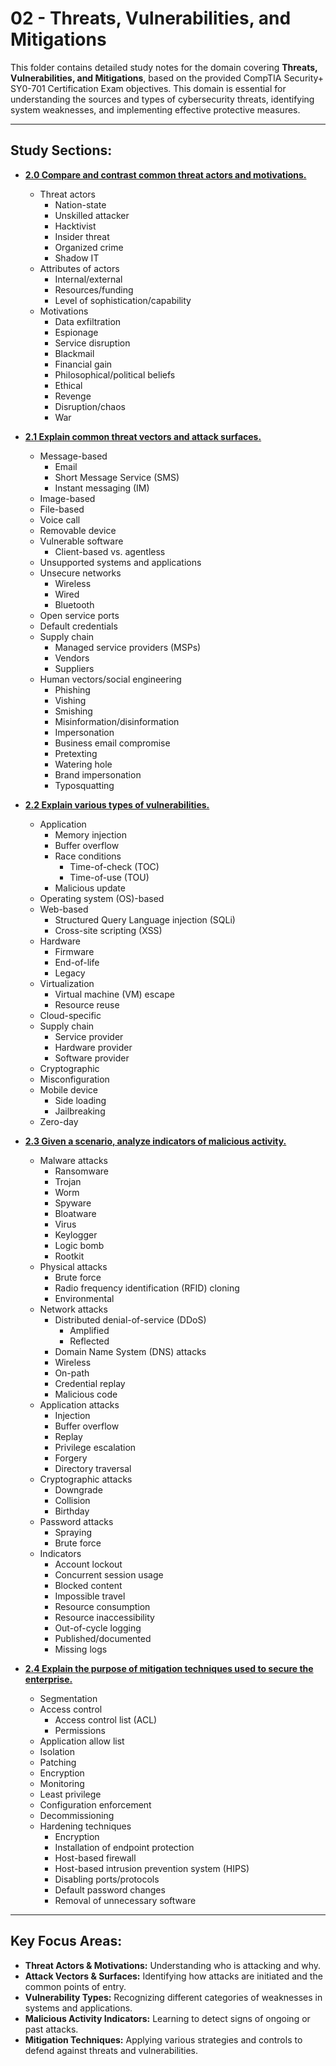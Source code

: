 # 02 - Threats, Vulnerabilities, and Mitigations

This folder contains detailed study notes for the domain covering **Threats, Vulnerabilities, and Mitigations**, based on the provided CompTIA Security+ SY0-701 Certification Exam objectives. This domain is essential for understanding the sources and types of cybersecurity threats, identifying system weaknesses, and implementing effective protective measures.

---

## Study Sections:

* **[2.0 Compare and contrast common threat actors and motivations.](2.0-Threat-Actors-Motivations.md)**
    * Threat actors
        * Nation-state
        * Unskilled attacker
        * Hacktivist
        * Insider threat
        * Organized crime
        * Shadow IT
    * Attributes of actors
        * Internal/external
        * Resources/funding
        * Level of sophistication/capability
    * Motivations
        * Data exfiltration
        * Espionage
        * Service disruption
        * Blackmail
        * Financial gain
        * Philosophical/political beliefs
        * Ethical
        * Revenge
        * Disruption/chaos
        * War

* **[2.1 Explain common threat vectors and attack surfaces.](2.1-Threat-Vectors-Attack-Surfaces.md)**
    * Message-based
        * Email
        * Short Message Service (SMS)
        * Instant messaging (IM)
    * Image-based
    * File-based
    * Voice call
    * Removable device
    * Vulnerable software
        * Client-based vs. agentless
    * Unsupported systems and applications
    * Unsecure networks
        * Wireless
        * Wired
        * Bluetooth
    * Open service ports
    * Default credentials
    * Supply chain
        * Managed service providers (MSPs)
        * Vendors
        * Suppliers
    * Human vectors/social engineering
        * Phishing
        * Vishing
        * Smishing
        * Misinformation/disinformation
        * Impersonation
        * Business email compromise
        * Pretexting
        * Watering hole
        * Brand impersonation
        * Typosquatting

* **[2.2 Explain various types of vulnerabilities.](2.2-Vulnerability-Types.md)**
    * Application
        * Memory injection
        * Buffer overflow
        * Race conditions
            * Time-of-check (TOC)
            * Time-of-use (TOU)
        * Malicious update
    * Operating system (OS)-based
    * Web-based
        * Structured Query Language injection (SQLi)
        * Cross-site scripting (XSS)
    * Hardware
        * Firmware
        * End-of-life
        * Legacy
    * Virtualization
        * Virtual machine (VM) escape
        * Resource reuse
    * Cloud-specific
    * Supply chain
        * Service provider
        * Hardware provider
        * Software provider
    * Cryptographic
    * Misconfiguration
    * Mobile device
        * Side loading
        * Jailbreaking
    * Zero-day

* **[2.3 Given a scenario, analyze indicators of malicious activity.](2.3-Malicious-Activity-Indicators.md)**
    * Malware attacks
        * Ransomware
        * Trojan
        * Worm
        * Spyware
        * Bloatware
        * Virus
        * Keylogger
        * Logic bomb
        * Rootkit
    * Physical attacks
        * Brute force
        * Radio frequency identification (RFID) cloning
        * Environmental
    * Network attacks
        * Distributed denial-of-service (DDoS)
            * Amplified
            * Reflected
        * Domain Name System (DNS) attacks
        * Wireless
        * On-path
        * Credential replay
        * Malicious code
    * Application attacks
        * Injection
        * Buffer overflow
        * Replay
        * Privilege escalation
        * Forgery
        * Directory traversal
    * Cryptographic attacks
        * Downgrade
        * Collision
        * Birthday
    * Password attacks
        * Spraying
        * Brute force
    * Indicators
        * Account lockout
        * Concurrent session usage
        * Blocked content
        * Impossible travel
        * Resource consumption
        * Resource inaccessibility
        * Out-of-cycle logging
        * Published/documented
        * Missing logs

* **[2.4 Explain the purpose of mitigation techniques used to secure the enterprise.](2.4-Mitigation-Techniques.md)**
    * Segmentation
    * Access control
        * Access control list (ACL)
        * Permissions
    * Application allow list
    * Isolation
    * Patching
    * Encryption
    * Monitoring
    * Least privilege
    * Configuration enforcement
    * Decommissioning
    * Hardening techniques
        * Encryption
        * Installation of endpoint protection
        * Host-based firewall
        * Host-based intrusion prevention system (HIPS)
        * Disabling ports/protocols
        * Default password changes
        * Removal of unnecessary software

---

## Key Focus Areas:

* **Threat Actors & Motivations:** Understanding who is attacking and why.
* **Attack Vectors & Surfaces:** Identifying how attacks are initiated and the common points of entry.
* **Vulnerability Types:** Recognizing different categories of weaknesses in systems and applications.
* **Malicious Activity Indicators:** Learning to detect signs of ongoing or past attacks.
* **Mitigation Techniques:** Applying various strategies and controls to defend against threats and vulnerabilities.

